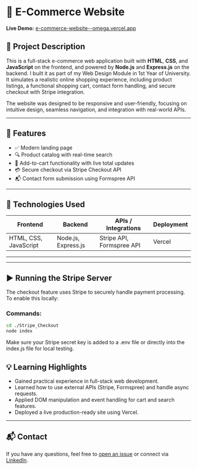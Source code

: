 # 🛒 E-Commerce Website

**Live Demo:** [e-commerce-website--omega.vercel.app](https://e-commerce-website--omega.vercel.app/)

## 📄 Project Description

This is a full-stack e-commerce web application built with **HTML**, **CSS**, and **JavaScript** on the frontend, and powered by **Node.js** and **Express.js** on the backend. I built it as part of my Web Design Module in 1st Year of University. It simulates a realistic online shopping experience, including product listings, a functional shopping cart, contact form handling, and secure checkout with Stripe integration.

The website was designed to be responsive and user-friendly, focusing on intuitive design, seamless navigation, and integration with real-world APIs.

---

## 🎯 Features

- ✅ Modern landing page
- 🔍 Product catalog with real-time search
- 🛒 Add-to-cart functionality with live total updates
- 💳 Secure checkout via Stripe Checkout API
- 📬 Contact form submission using Formspree API
---

## 🧰 Technologies Used

| Frontend        | Backend          | APIs / Integrations       | Deployment |
|----------------|------------------|----------------------------|------------|
| HTML, CSS, JavaScript | Node.js, Express.js | Stripe API, Formspree API | Vercel |

---

---

## ▶️ Running the Stripe Server

The checkout feature uses Stripe to securely handle payment processing. To enable this locally:

### Commands:

```bash
cd ./Stripe_Checkout
node index
````

Make sure your Stripe secret key is added to a .env file or directly into the index.js file for local testing.

## 💡 Learning Highlights

* Gained practical experience in full-stack web development.
* Learned how to use external APIs (Stripe, Formspree) and handle async requests.
* Applied DOM manipulation and event handling for cart and search features.
* Deployed a live production-ready site using Vercel.

---

## 📬 Contact

If you have any questions, feel free to [open an issue](https://github.com/kenechukz) or connect via [LinkedIn](https://www.linkedin.com/in/kene-declan-chukwu/).
